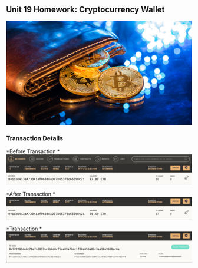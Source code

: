 ## Unit 19 Homework: Cryptocurrency Wallet

![An image shows a wallet with bitcoin.](Images/19-4-challenge-image.png)

### Transaction Details

*Before Transaction *
![Balance Before Transaction](Images/before_txn.png)

*After Transaction *
![Balance After Transaction](Images/after_txn.png)

*Transaction *
![Transaction](Images/txn.png)
